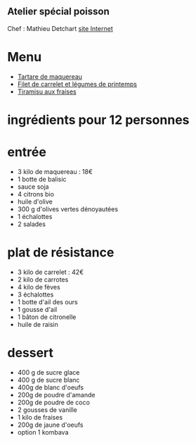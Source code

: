 ## Atelier spécial poisson

Chef : Mathieu Detchart
[site Internet](http://www.detchart.com/)

# Menu

* [Tartare de maquereau](https://github.com/akakeronos/recette-gourmandignes/blob/master/atelier-2017-05-12/filet-carrelet-legumes-printemps.md)
* [Filet de carrelet et légumes de printemps](https://github.com/akakeronos/recette-gourmandignes/blob/master/atelier-2017-05-12/filet-carrelet-legumes-printemps.md)
* [Tiramisu aux fraises](https://github.com/akakeronos/recette-gourmandignes/blob/master/atelier-2017-05-12/tiramisu-fraise-revisite.md)

# ingrédients pour 12 personnes

# entrée
* 3 kilo de maquereau : 18€
* 1 botte de balisic
* sauce soja
* 4 citrons bio
* huile d'olive
* 300 g d'olives vertes dénoyautées
* 1 échalottes
* 2 salades

# plat de résistance
* 3 kilo de carrelet : 42€
* 2 kilo de carrotes
* 4 kilo de fèves
* 3 échalottes
* 1 botte d'ail des ours
* 1 gousse d'ail
* 1 bâton de citronelle
* huile de raisin

# dessert
* 400 g de sucre glace
* 400 g de sucre blanc
* 400g de blanc d'oeufs
* 200g de poudre d'amande
* 200g de poudre de coco
* 2 gousses de vanille
* 1 kilo de fraises
* 200g de jaune d'oeufs
* option 1 kombava
